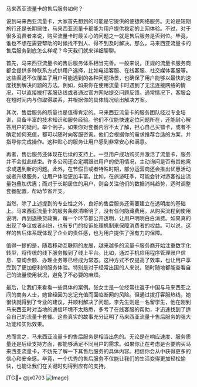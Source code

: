 马来西亚流量卡的售后服务如何？

说到马来西亚流量卡，大家首先想到的可能是它提供的便捷网络服务。无论是短期旅行还是长期居住，马来西亚流量卡都能为用户提供稳定的上网体验。不过，对于很多消费者来说，购买流量卡时最关心的问题之一就是售后服务是否到位。毕竟，谁也不想在需要帮助的时候找不到人、得不到及时解决。那么，马来西亚流量卡的售后服务到底怎么样呢？今天我们就来详细聊聊。

首先，马来西亚流量卡的售后服务体系相当完善。一般来说，正规的流量卡服务商都会提供多种联系方式供用户选择，比如电话客服、在线客服、社交媒体客服等。这些渠道不仅覆盖了用户可能遇到的各种问题场景，也确保了用户能够以最快的速度找到解决问题的方法。例如，如果你在使用流量卡时遇到了无法连接网络的情况，可以直接拨打客服热线或者通过官方网站提交问题反馈。通常情况下，客服会在短时间内与你取得联系，并根据你的具体情况给出解决方案。

其次，售后服务的质量也是值得肯定的。马来西亚流量卡的服务团队经过专业培训，具备丰富的技术知识和服务经验。他们不仅能快速定位问题所在，还能耐心解答用户的疑问。举个例子，如果你对套餐内容不太了解，担心自己买错卡，或者不确定如何充值，都可以随时向客服咨询。他们会根据你的需求推荐合适的方案，并指导你完成操作。这种贴心的服务让用户感到非常安心和满意。

再者，售后服务还体现在后续的支持上。一旦用户成功购买并激活了流量卡，服务并不会就此结束。许多公司还会定期跟进用户的使用情况，主动询问是否有其他需求或遇到新的问题。此外，在节假日或者特殊时期，部分运营商还会推出优惠活动或者升级服务，让用户体验更加丰富。比如，在旅游旺季，可能会针对游客推出流量包叠加优惠；而对于长期居住的用户，则会关注他们的数据消耗趋势，适时调整套餐配置，帮助节省开支。

当然，除了上述提到的专业性之外，良好的售后服务还需要建立在透明度的基础上。马来西亚流量卡的服务条款清晰明了，没有任何隐藏费用。从购买流程到使用说明，再到退换货政策，每一个环节都公开透明，让用户明明白白消费。如果真的出现了争议或者纠纷，也有专门的投诉处理机制来保障消费者的权益。可以说，这样的售后体系既体现了企业的责任感，也为用户提供了强有力的保障。

值得一提的是，随着移动互联网的发展，越来越多的流量卡服务商开始注重数字化转型，将传统的线下服务搬到了线上平台。比如，通过手机应用程序管理账户信息、查询余额、办理业务等已经成为常态。这种方式不仅提高了效率，也让用户享受到了更加便利的服务体验。特别是对于经常出国的人来说，随时随地都能查看自己的流量使用状况，避免了不必要的麻烦。

最后，让我们来看看一些具体的案例。张女士是一位经常往返于中国与马来西亚之间的商务人士，她曾经因为忘记充值而面临断网的风险。但通过拨打客服热线，她很快就得到了专业的建议，并顺利解决了问题。李先生则是一名留学生，他在刚到马来西亚时对当地的通信环境不太熟悉，多亏了在线客服的帮助，才迅速找到了适合自己的流量卡套餐。这些真实的故事充分证明了马来西亚流量卡售后服务的强大功能和实际效果。

总而言之，马来西亚流量卡的售后服务是相当出色的。无论是在响应速度、服务质量还是后续支持方面，都能够满足不同用户的需求。如果你正在考虑是否要购买马来西亚流量卡，不妨先了解一下其售后服务的具体内容。相信你会从中获得更多的信心和安全感。毕竟，一个优秀的售后服务不仅能让我们的生活变得更加轻松愉快，也能让我们在关键时刻得到应有的支持。

[TG💪+ @jx0703 ![Image](https://github.com/user-attachments/assets/dbca1d08-cadb-493c-b0ec-ad6f7a83f270)]